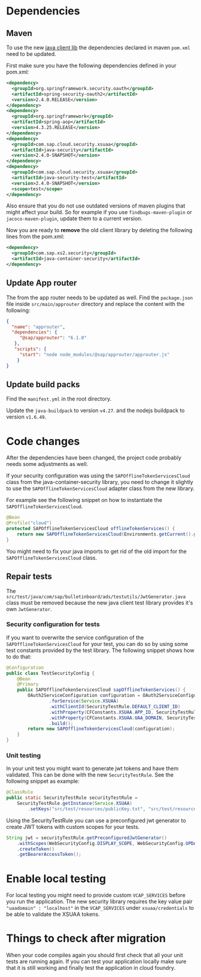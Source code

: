 
# Dependencies

## Maven
To use the new [java client lib](https://github.com/SAP/cloud-security-xsuaa-integration/) the dependencies declared in maven `pom.xml` need to be updated.

First make sure you have the following dependencies defined in your pom.xml:

```xml
<dependency>
  <groupId>org.springframework.security.oauth</groupId>
  <artifactId>spring-security-oauth2</artifactId>
  <version>2.4.0.RELEASE</version>
</dependency>
<dependency>
  <groupId>org.springframework</groupId>
  <artifactId>spring-aop</artifactId>
  <version>4.3.25.RELEASE</version>
</dependency>
<dependency>
  <groupId>com.sap.cloud.security.xsuaa</groupId>
  <artifactId>java-security</artifactId>
  <version>2.4.0-SNAPSHOT</version>
</dependency>
<dependency>
  <groupId>com.sap.cloud.security.xsuaa</groupId>
  <artifactId>java-security-test</artifactId>
  <version>2.4.0-SNAPSHOT</version>
  <scope>test</scope>
</dependency>
```

Also ensure that you do not use outdated versions of maven plugins that might affect your build. 
So for example if you use `findbugs-maven-plugin` or `jacoco-maven-plugin`, update them to a current version.

Now you are ready to **remove** the old client library by deleting the following lines from the pom.xml:
```xml
<dependency>
  <groupId>com.sap.xs2.security</groupId>
  <artifactId>java-container-security</artifactId>
</dependency>
```
<!-- Also remove the org.springframework.amqp:spring-rabbit dependency -->

## Update App router
The  from the app router needs to be updated as well. Find the `package.json` file inside 
`src/main/approuter` directory and replace the content with the following:
```json
{
  "name": "approuter",
  "dependencies": {
     "@sap/approuter": "6.1.0"
   },
   "scripts": {
     "start": "node node_modules/@sap/approuter/approuter.js"
    }
}
```

## Update build packs
Find the `manifest.yml` in the root directory.

Update the `java-buildpack` to version `v4.27`.
and the nodejs buildpack to version `v1.6.49`.

# Code changes
After the dependencies have been changed, the project code probably needs some adjustments as well.

If your security configuration was using the `SAPOfflineTokenServicesCloud` class from the java-container-security library,
you need to change it slightly to use the `SAPOfflineTokenServicesCloud` adapter class from the new library.  

For example see the following snippet on how to instantiate the `SAPOfflineTokenServicesCloud`. 

```java
@Bean
@Profile("cloud")
protected SAPOfflineTokenServicesCloud offlineTokenServices() {
	return new SAPOfflineTokenServicesCloud(Environments.getCurrent().getXsuaaConfiguration());
}
```
You might need to fix your java imports to get rid of the old import for the `SAPOfflineTokenServicesCloud` class.


## Repair tests
The `src/test/java/com/sap/bulletinboard/ads/testutils/JwtGenerator.java` class must be removed because the new java
client test library provides it's own `JwtGenerator`.

### Security configuration for tests
If you want to overwrite the service configuration of the `SAPOfflineTokenServicesCloud` for your test, you can do so by
using some test constants provided by the test library. The following snippet shows how to do that:
```java 
@Configuration
public class TestSecurityConfig {
	@Bean
	@Primary
	public SAPOfflineTokenServicesCloud sapOfflineTokenServices() {
		OAuth2ServiceConfiguration configuration = OAuth2ServiceConfigurationBuilder
				.forService(Service.XSUAA)
				.withClientId(SecurityTestRule.DEFAULT_CLIENT_ID)
				.withProperty(CFConstants.XSUAA.APP_ID, SecurityTestRule.DEFAULT_APP_ID)
				.withProperty(CFConstants.XSUAA.UAA_DOMAIN, SecurityTestRule.DEFAULT_DOMAIN) //TODO
				.build();
		return new SAPOfflineTokenServicesCloud(configuration);
	}
}
```

### Unit testing 
In your unit test you might want to generate jwt tokens and have them validated. This can be done with the new 
`SecurityTestRule`. See the following snippet as example: 

```java
@ClassRule
public static SecurityTestRule securityTestRule =
	SecurityTestRule.getInstance(Service.XSUAA)
		.setKeys("src/test/resources/publicKey.txt", "src/test/resources/privateKey.txt");
```

Using the SecurityTestRule you can use a preconfigured jwt generator to create JWT tokens with custom scopes for your tests.

```java
String jwt = securityTestRule.getPreconfiguredJwtGenerator()
    .withScopes(WebSecurityConfig.DISPLAY_SCOPE, WebSecurityConfig.UPDATE_SCOPE)
    .createToken()
    .getBearerAccessToken();

```

<!-- 
Remove the following files:
CloudRabbitConfig.java
StatisticsListener.java
MockRabbitConfig.java
StatisticsServiceClient.java

In `SpringBootActuatorConfig` remove the `RabbitAutoConfiguration.class` autoconfiguration.

In `AdvertisementController` remove the 
`StatisticsServiceClient` injection, the field and all the field usages.
-->

# Enable local testing
For local testing you might need to provide custom `VCAP_SERVICES` before you run the application. 
The new security library requires the key value pair `"uaadomain" : "localhost"` in the `VCAP_SERVICES`
under `xsuaa/credentials` to be able to validate the XSUAA tokens.

# Things to check after migration 
When your code compiles again you should first check that all your unit tests are running again. If you can test your
application locally make sure that it is still working and finally test the application in cloud foundry.
